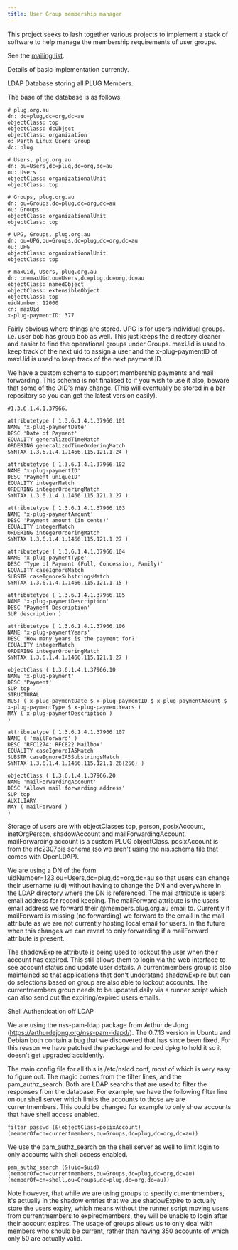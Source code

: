 ```yaml
---
title: User Group membership manager
---
```


This project seeks to lash together various projects to implement a stack of software to help manage the membership requirements of user groups.

See the [mailing list](http://lists.plug.org.au/mailman/listinfo/ugmm).

Details of basic implementation currently.

LDAP Database storing all PLUG Members.

The base of the database is as follows

```
# plug.org.au
dn: dc=plug,dc=org,dc=au
objectClass: top
objectClass: dcObject
objectClass: organization
o: Perth Linux Users Group
dc: plug

# Users, plug.org.au
dn: ou=Users,dc=plug,dc=org,dc=au
ou: Users
objectClass: organizationalUnit
objectClass: top

# Groups, plug.org.au
dn: ou=Groups,dc=plug,dc=org,dc=au
ou: Groups
objectClass: organizationalUnit
objectClass: top

# UPG, Groups, plug.org.au
dn: ou=UPG,ou=Groups,dc=plug,dc=org,dc=au
ou: UPG
objectClass: organizationalUnit
objectClass: top

# maxUid, Users, plug.org.au
dn: cn=maxUid,ou=Users,dc=plug,dc=org,dc=au
objectClass: namedObject
objectClass: extensibleObject
objectClass: top
uidNumber: 12000
cn: maxUid
x-plug-paymentID: 377
```

Fairly obvious where things are stored. UPG is for users individual groups. i.e. user bob has group bob as well. This just keeps the directory cleaner and easier to find the operational groups under Groups. maxUid is used to keep track of the next uid to assign a user and the x-plug-paymentID of maxUid is used to keep track of the next payment ID.

We have a custom schema to support membership payments and mail forwarding. This schema is not finalised to if you wish to use it also, beware that some of the OID's may change. (This will eventually be stored in a bzr repository so you can get the latest version easily).

```
#1.3.6.1.4.1.37966.

attributetype ( 1.3.6.1.4.1.37966.101
NAME 'x-plug-paymentDate'
DESC 'Date of Payment'
EQUALITY generalizedTimeMatch
ORDERING generalizedTimeOrderingMatch
SYNTAX 1.3.6.1.4.1.1466.115.121.1.24 )

attributetype ( 1.3.6.1.4.1.37966.102
NAME 'x-plug-paymentID'
DESC 'Payment uniqueID'
EQUALITY integerMatch
ORDERING integerOrderingMatch
SYNTAX 1.3.6.1.4.1.1466.115.121.1.27 )

attributetype ( 1.3.6.1.4.1.37966.103
NAME 'x-plug-paymentAmount'
DESC 'Payment amount (in cents)'
EQUALITY integerMatch
ORDERING integerOrderingMatch
SYNTAX 1.3.6.1.4.1.1466.115.121.1.27 )

attributetype ( 1.3.6.1.4.1.37966.104
NAME 'x-plug-paymentType'
DESC 'Type of Payment (Full, Concession, Family)'
EQUALITY caseIgnoreMatch
SUBSTR caseIgnoreSubstringsMatch
SYNTAX 1.3.6.1.4.1.1466.115.121.1.15 )

attributetype ( 1.3.6.1.4.1.37966.105
NAME 'x-plug-paymentDescription'
DESC 'Payment Description'
SUP description )

attributetype ( 1.3.6.1.4.1.37966.106
NAME 'x-plug-paymentYears'
DESC 'How many years is the payment for?'
EQUALITY integerMatch
ORDERING integerOrderingMatch
SYNTAX 1.3.6.1.4.1.1466.115.121.1.27 )

objectClass ( 1.3.6.1.4.1.37966.10
NAME 'x-plug-payment'
DESC 'Payment'
SUP top
STRUCTURAL
MUST ( x-plug-paymentDate $ x-plug-paymentID $ x-plug-paymentAmount $ x-plug-paymentType $ x-plug-paymentYears )
MAY ( x-plug-paymentDescription )
)

attributetype ( 1.3.6.1.4.1.37966.107
NAME ( 'mailForward' )
DESC 'RFC1274: RFC822 Mailbox'
EQUALITY caseIgnoreIA5Match
SUBSTR caseIgnoreIA5SubstringsMatch
SYNTAX 1.3.6.1.4.1.1466.115.121.1.26{256} )

objectClass ( 1.3.6.1.4.1.37966.20
NAME 'mailForwardingAccount'
DESC 'Allows mail forwarding address'
SUP top
AUXILIARY
MAY ( mailForward )
)
```

Storage of users are with objectClasses top, person, posixAccount, inetOrgPerson, shadowAccount and mailForwardingAccount. mailForwarding account is a custom PLUG objectClass. posixAccount is from the rfc2307bis schema (so we aren't using the nis.schema file that comes with OpenLDAP).

We are using a DN of the form uidNumber=123,ou=Users,dc=plug,dc=org,dc=au so that users can change their username (uid) without having to change the DN and everywhere in the LDAP directory where the DN is referenced. The mail attribute is users email address for record keeping. The mailForward attribute is the users email address we forward their @members.plug.org.au email to. Currently if mailForward is missing (no forwarding) we forward to the email in the mail attribute as we are not currently hosting local email for users. In the future when this changes we can revert to only forwarding if a mailForward attribute is present.

The shadowExpire attribute is being used to lockout the user when their account has expired. This still allows them to login via the web interface to see account status and update user details. A currentmembers group is also maintained so that applications that don't understand shadowExpire but can do selections based on group are also able to lockout accounts. The currentmembers group needs to be updated daily via a runner script which can also send out the expiring/expired users emails.

Shell Authentication off LDAP

We are using the nss-pam-ldap package from Arthur de Jong (https://arthurdejong.org/nss-pam-ldapd/). The 0.7.13 version in Ubuntu and Debian both contain a bug that we discovered that has since been fixed. For this reason we have patched the package and forced dpkg to hold it so it doesn't get upgraded accidently.

The main config file for all this is /etc/nslcd.conf, most of which is very easy to figure out.
The magic comes from the filter lines, and the pam_authz_search. Both are LDAP searchs that are used to filter the responses from the database.
For example, we have the following filter line on our shell server which limits the accounts to those we are currentmembers. This could be changed for example to only show accounts that have shell access enabled.

```
filter passwd (&(objectClass=posixAccount)(memberOf=cn=currentmembers,ou=Groups,dc=plug,dc=org,dc=au))
```

We use the pam_authz_search on the shell server as well to limit login to only accounts with shell access enabled.

```
pam_authz_search (&(uid=$uid)(memberOf=cn=currentmembers,ou=Groups,dc=plug,dc=org,dc=au)(memberOf=cn=shell,ou=Groups,dc=plug,dc=org,dc=au))
```

Note however, that while we are using groups to specify currentmembers, it's actually in the shadow entries that we use shadowExpire to actually store the users expiry, which means without the runner script moving users from currentmembers to expiredmembers, they will be unable to login after their account expires. The usage of groups allows us to only deal with members who should be current, rather than having 350 accounts of which only 50 are actually valid.
